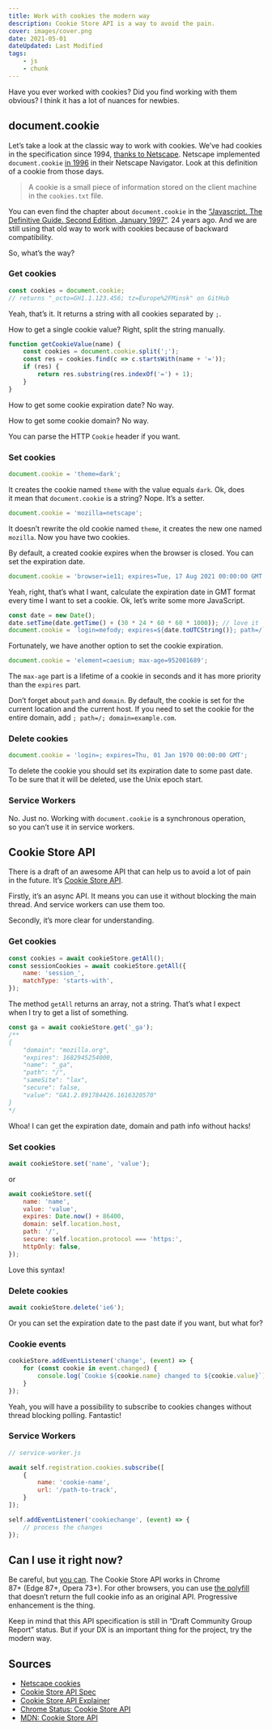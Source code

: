 ```yaml
---
title: Work with cookies the modern way
description: Cookie Store API is a way to avoid the pain.
cover: images/cover.png
date: 2021-05-01
dateUpdated: Last Modified
tags:
    - js
    - chunk
---
```


Have you ever worked with cookies? Did you find working with them obvious? I think it has a lot of nuances for newbies.

## document.cookie

Let’s take a look at the classic way to work with cookies. We’ve had cookies in the specification since 1994, [thanks to Netscape](https://curl.se/rfc/cookie_spec.html). Netscape implemented `document.cookie` [in 1996](https://www.erikoest.dk/cookies.htm) in their Netscape Navigator. Look at this definition of a cookie from those days.

> A cookie is a small piece of information stored on the client machine in the `cookies.txt` file.

You can even find the chapter about `document.cookie` in the [“Javascript. The Definitive Guide. Second Edition, January 1997”](https://www.cs.ait.ac.th/~on/O/oreilly/web/jscript/refp_79.htm). 24 years ago. And we are still using that old way to work with cookies because of backward compatibility.

So, what’s the way?

### Get cookies

```js
const cookies = document.cookie;
// returns "_octo=GH1.1.123.456; tz=Europe%2FMinsk" on GitHub
```

Yeah, that’s it. It returns a string with all cookies separated by `;`.

How to get a single cookie value? Right, split the string manually.

```js
function getCookieValue(name) {
    const cookies = document.cookie.split(';');
    const res = cookies.find(c => c.startsWith(name + '='));
    if (res) {
        return res.substring(res.indexOf('=') + 1);
    }
}
```

How to get some cookie expiration date? No way.

How to get some cookie domain? No way.

You can parse the HTTP `Cookie` header if you want.

### Set cookies

```js
document.cookie = 'theme=dark';
```

It creates the cookie named `theme` with the value equals `dark`. Ok, does it mean that `document.cookie` is a string? Nope. It’s a setter.

```js
document.cookie = 'mozilla=netscape';
```

It doesn’t rewrite the old cookie named `theme`, it creates the new one named `mozilla`. Now you have two cookies.

By default, a created cookie expires when the browser is closed. You can set the expiration date.

```js
document.cookie = 'browser=ie11; expires=Tue, 17 Aug 2021 00:00:00 GMT';
```

Yeah, right, that’s what I want, calculate the expiration date in GMT format every time I want to set a cookie. Ok, let’s write some more JavaScript.

```js
const date = new Date();
date.setTime(date.getTime() + (30 * 24 * 60 * 60 * 1000)); // love it
document.cookie = `login=mefody; expires=${date.toUTCString()}; path=/`;
```

Fortunately, we have another option to set the cookie expiration.

```js
document.cookie = 'element=caesium; max-age=952001689';
```

The `max-age` part is a lifetime of a cookie in seconds and it has more priority than the `expires` part.

Don’t forget about `path` and `domain`. By default, the cookie is set for the current location and the current host. If you need to set the cookie for the entire domain, add `; path=/; domain=example.com`.

### Delete cookies

```js
document.cookie = 'login=; expires=Thu, 01 Jan 1970 00:00:00 GMT';
```

To delete the cookie you should set its expiration date to some past date. To be sure that it will be deleted, use the Unix epoch start.

### Service Workers

No. Just no. Working with `document.cookie` is a synchronous operation, so you can’t use it in service workers.

## Cookie Store API

There is a draft of an awesome API that can help us to avoid a lot of pain in the future. It’s [Cookie Store API](https://wicg.github.io/cookie-store/).

Firstly, it’s an async API. It means you can use it without blocking the main thread. And service workers can use them too.

Secondly, it’s more clear for understanding.

### Get cookies

```js
const cookies = await cookieStore.getAll();
const sessionCookies = await cookieStore.getAll({
    name: 'session_',
    matchType: 'starts-with',
});
```

The method `getAll` returns an array, not a string. That’s what I expect when I try to get a list of something.

```js
const ga = await cookieStore.get('_ga');
/**
{
    "domain": "mozilla.org",
    "expires": 1682945254000,
    "name": "_ga",
    "path": "/",
    "sameSite": "lax",
    "secure": false,
    "value": "GA1.2.891784426.1616320570"
}
*/
```

Whoa! I can get the expiration date, domain and path info without hacks!

### Set cookies

```js
await cookieStore.set('name', 'value');
```

or

```js
await cookieStore.set({
    name: 'name',
    value: 'value',
    expires: Date.now() + 86400,
    domain: self.location.host,
    path: '/',
    secure: self.location.protocol === 'https:',
    httpOnly: false,
});
```

Love this syntax!

### Delete cookies

```js
await cookieStore.delete('ie6');
```

Or you can set the expiration date to the past date if you want, but what for?

### Cookie events

```js
cookieStore.addEventListener('change', (event) => {
    for (const cookie in event.changed) {
        console.log(`Cookie ${cookie.name} changed to ${cookie.value}`);
    }
});
```

Yeah, you will have a possibility to subscribe to cookies changes without thread blocking polling. Fantastic!

### Service Workers

```js
// service-worker.js

await self.registration.cookies.subscribe([
    {
        name: 'cookie-name',
        url: '/path-to-track',
    }
]);

self.addEventListener('cookiechange', (event) => {
    // process the changes
});
```

## Can I use it right now?

Be careful, but [you can](https://caniuse.com/cookie-store-api). The Cookie Store API works in Chrome 87+ (Edge 87+, Opera 73+). For other browsers, you can use [the polyfill](https://www.npmjs.com/package/cookie-store) that doesn’t return the full cookie info as an original API. Progressive enhancement is the thing.

Keep in mind that this API specification is still in “Draft Community Group Report” status. But if your DX is an important thing for the project, try the modern way.

## Sources

- [Netscape cookies](https://www.erikoest.dk/cookies.htm)
- [Cookie Store API Spec](https://wicg.github.io/cookie-store/)
- [Cookie Store API Explainer](https://wicg.github.io/cookie-store/explainer.html)
- [Chrome Status: Cookie Store API](https://www.chromestatus.com/feature/5658847691669504)
- [MDN: Cookie Store API](https://developer.mozilla.org/en-US/docs/Web/API/Cookie_Store_API)
